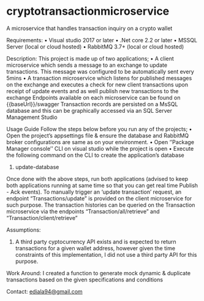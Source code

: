 # cryptotransactionmicroservice
A microservice that handles transaction inquiry on a crypto wallet

Requirements:
•	Visual studio 2017 or later
•	.Net core 2.2 or later
•	MSSQL Server (local or cloud hosted)
•	RabbitMQ 3.7+  (local or cloud hosted)


Description:
This project is made up of two applications; 
•	A client microservice which sends a message to an exchange to update transactions. This message was configured to be automatically sent every 5mins
•	A transaction microservice which listens for published messages on the exchange and executes a check for new client transactions upon receipt of update events and as well publish new transactions to the exchange
Endpoints available on each microservice can be found on {{baseUrl}}/swagger
Transaction records are persisted on a MsSQL database and this can be graphically accessed via an SQL Server Management Studio

Usage Guide
Follow the steps below before you run any of the projects;
•	Open the project’s appsettings file & ensure the database and RabbitMQ broker configurations are same as on your environment.
•	Open ‘’Package Manager console’’ CLI on visual studio while the project is open
•	Execute the following command on the CLI to create the application’s database
1.	update-database

Once done with the above steps, run both applications (advised to keep both applications running at same time so that you can get real time Publish - Ack events).
To manually trigger an ‘update transaction’ request, an endpoint “Transactions/update” is provided on the client microservice for such purpose.
The transaction histories can be queried on the Transaction microservice via the endpoints “Transaction/all/retrieve” and “Transaction/client/retrieve”

Assumptions:
1.	A third party cyptocurrency API exists and is expected to return transactions for a given wallet address, however given the time constraints of this implementation, I did not use a third party API for this purpose.

Work Around:
I created a function to generate mock dynamic & duplicate transactions based on the given specifications and conditions


Contact: ediala94@gmail.com





